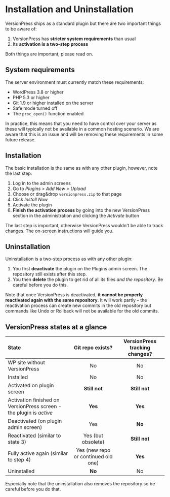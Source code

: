 # Installation and Uninstallation

VersionPress ships as a standard plugin but there are two important things to be aware of:

1. VersionPress has **stricter system requirements** than usual
2. Its **activation is a two-step process**

Both things are important, please read on.


## System requirements

The server environment must currently match these requirements:

  * WordPress 3.8 or higher
  * PHP 5.3 or higher
  * Git 1.9 or higher installed on the server
  * Safe mode turned off
  * The `proc_open()` function enabled

In practice, this means that you need to have control over your server as these will typically not be available in a common hosting scenario. We are aware that this is an issue and will be removing these requirements in some future release. 


## Installation

The basic installation is the same as with any other plugin, however, note the last step:

1. Log in to the admin screens
2. Go to *Plugins > Add New > Upload*
3. Choose or drag&drop `versionpress.zip` to that page
4. Click *Install Now*
5. Activate the plugin
6. **Finish the activation process** by going into the new VersionPress section in the administration and clicking the *Activate* button

The last step is important, otherwise VersionPress wouldn't be able to track changes. The on-screen instructions will guide you. 

## Uninstallation

Uninstallation is a two-step process as with any other plugin:

1. You first **deactivate** the plugin on the Plugins admin screen. The repository still exists after this step.
2. You then **delete** the plugin to get rid of all its files *and the repository*. Be careful before you do this.

Note that once VersionPress is deactivated, **it cannot be properly reactivated again with the same repository**. It will work partly – the reactivation process can create new commits in the old repository but commands like Undo or Rollback will not be available for the old commits.


## VersionPress states at a glance

| State | Git repo exists? | VersionPress tracking changes? |
| :------------- | :-----: | :-----: |
| WP site without VersionPress | No | No |
| Installed  | No | No |
| Activated on plugin screen | **Still not** | **Still not** |
| Activation finished on VersionPress screen - the plugin is *active* | **Yes** | **Yes** |
| Deactivated (on plugin admin screen) | Yes | **No** |
| Reactivated (similar to state 3) | Yes (but obsolete) | **Still not** |
| Fully active again (similar to step 4) | Yes (new repo or continued old one) | **Yes** |
| Uninstalled | **No** | No |
 
Especially note that the uninstallation also removes the repository so be careful before you do that.

